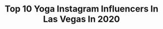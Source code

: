 ---
title: Top 10 Yoga Instagram Influencers In Las Vegas In 2020
description: >-
  Find top yoga Instagram influencers in Las Vegas in 2020. Most popular hashtags: #lasvegas #yoga #handstand #handbalancing.
platform: Instagram
profiles:
  - username: "anna_ivaseva"
    fullname: >-
      Anna Ivaseva
    location: "United States"
    followers: 27066
    engagement: 526
    commentsToLikes: 0.011869
    id: ck8t0g926ryl50j78e5dubucd
    verified: false
    hashtags: "#handbalancing, #grounded, #handstand, #lasvegasphotographer"
  - username: "roxyfighter"
    fullname: >-
      Roxanne Modafferi
    location: "United States"
    followers: 79143
    engagement: 104
    commentsToLikes: 0.032282
    id: ck6u5w2r1c3130j71fhjk3nvv
    verified: true
    hashtags: "#team, #getstronger, #zombieland, #dragonball"
  - username: "aisha_crna"
    fullname: >-
      Capt Aisha Allen DNP, CRNA
    location: "United States"
    followers: 22041
    engagement: 373
    commentsToLikes: 0.062790
    id: ck5ztalt401sb0i143nfjwnqn
    verified: false
    hashtags: "#nurseanesthetist, #idbemadtoo, #business, #nursesofig"
  - username: "kenzi4u"
    fullname: >-
      Mackenzie ~ K.I.N.D.
    location: "United States"
    followers: 3576
    engagement: 994
    commentsToLikes: 0.051665
    id: ck5hnig88nu3b0i111yk077ji
    verified: false
    hashtags: "#marchmadness, #bestself, #grandmasgravy, #greenhouseyogastudio"
  - username: "nourishednatasha"
    fullname: >-
      The Nourishment Coach ✨
    location: "United States"
    followers: 73659
    engagement: 225
    commentsToLikes: 0.031940
    id: ck5ccf8xqh91d0i11uty4w4o0
    verified: false
    hashtags: "#athomeworkout, #workoutmodifications, #hersuccess, #griefsupport"
  - username: "harmonyswank"
    fullname: >-
      𝓗𝓪𝓻𝓶𝓸𝓷𝔂 𝓢𝔀𝓪𝓷𝓴
    location: "United States"
    followers: 81524
    engagement: 163
    commentsToLikes: 0.037368
    id: ck5q76fi205wz0i11rw8zsvjz
    verified: false
    hashtags: "#zurimeadow, #wwdmagic, #healinghippies, #converse"
  - username: "jaaymieelee"
    fullname: >-
      Jaymie Hajewski
    location: "United States"
    followers: 9893
    engagement: 645
    commentsToLikes: 0.017303
    id: ck5zzx3r9ckkq0i14sx2550xn
    verified: false
    hashtags: "#vegasgirls, #makethebestouttait, #healthiswealth, #custompainted"
  - username: "erika_yoga_and_unicorns"
    fullname: >-
      Erika Nicole ॐ | Yoga Teacher
    location: "United States"
    followers: 24226
    engagement: 178
    commentsToLikes: 0.111148
    id: ck5c44ccr0ln00i117je9bx9w
    verified: false
    hashtags: "#yogapose, #yogashapes, #handbalance, #zoommeeting"
  - username: "stop_hamnertime"
    fullname: >-
      JoJo Hamner
    location: "United States"
    followers: 5262
    engagement: 738
    commentsToLikes: 0.074498
    id: ck6uh92im7qky0j71kc1hk8jc
    verified: false
    hashtags: "#photography, #booty, #bestfriends, #nature"
  - username: "denystolstov"
    fullname: >-
      DENYS TOLSTOV
    location: "United States"
    followers: 6010
    engagement: 565
    commentsToLikes: 0.031672
    id: ck5zragyqw7qh0i14w05lmhzc
    verified: false
    hashtags: "#onearmhandstand, #circo, #circusaroundtheworld, #fitness"
---